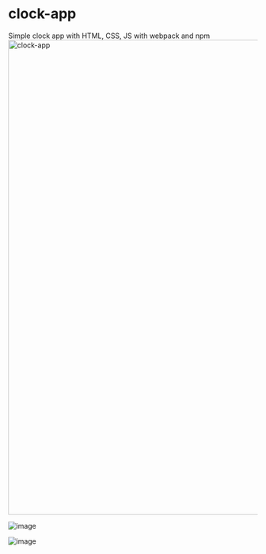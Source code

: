 # clock-app
Simple clock app with HTML, CSS, JS with webpack and npm
<img width="960" alt="clock-app" src="https://github.com/payyer/clock-app/assets/126885373/8a75746e-24ed-4568-9c16-865da667f633">

![image](https://github.com/payyer/clock-app/assets/126885373/69da0913-8679-4467-89c1-145bd4cd06ad)

![image](https://github.com/payyer/clock-app/assets/126885373/2ca67a42-9651-4a23-8362-9f1550a63f8f)
